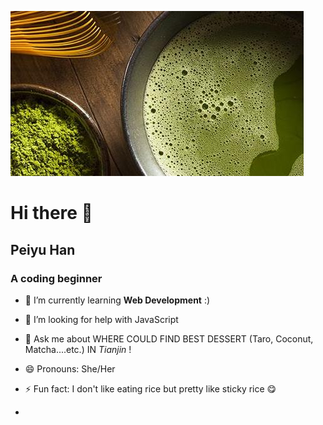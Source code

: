![Banner](_readme/matcha.jpg)

# Hi there 👋

## Peiyu Han
### A coding beginner

- 🌱 I’m currently learning **Web Development** :)
- 🤔 I’m looking for help with JavaScript
- 💬 Ask me about WHERE COULD FIND BEST DESSERT (Taro, Coconut, Matcha....etc.) IN *Tianjin* !
  
- 😄 Pronouns: She/Her
- ⚡ Fun fact: I don't like eating rice but pretty like sticky rice 😋

- 
